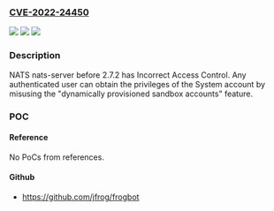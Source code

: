 ### [CVE-2022-24450](https://cve.mitre.org/cgi-bin/cvename.cgi?name=CVE-2022-24450)
![](https://img.shields.io/static/v1?label=Product&message=n%2Fa&color=blue)
![](https://img.shields.io/static/v1?label=Version&message=n%2Fa&color=blue)
![](https://img.shields.io/static/v1?label=Vulnerability&message=n%2Fa&color=brighgreen)

### Description

NATS nats-server before 2.7.2 has Incorrect Access Control. Any authenticated user can obtain the privileges of the System account by misusing the "dynamically provisioned sandbox accounts" feature.

### POC

#### Reference
No PoCs from references.

#### Github
- https://github.com/jfrog/frogbot

